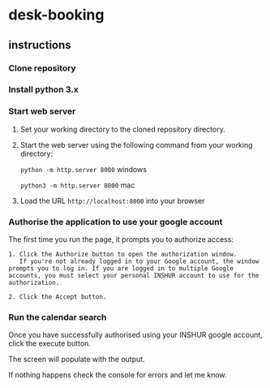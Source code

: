 # desk-booking

## instructions

### Clone repository

### Install python 3.x

### Start web server
1. Set your working directory to the cloned repository directory.

2. Start the web server using the following command from your working directory:
   
   `python -m http.server 8000` windows
   
   `python3 -m http.server 8000` mac
   
3. Load the URL `http://localhost:8000` into your browser

### Authorise the application to use your google account
The first time you run the page, it prompts you to authorize access:

	1. Click the Authorize button to open the authorization window.
	   If you're not already logged in to your Google account, the window prompts you to log in. If you are logged in to multiple Google accounts, you must select your personal INSHUR account to use for the authorization.
	   
	2. Click the Accept button.
	
### Run the calendar search
Once you have successfully authorised using your INSHUR google account, click the execute button. 

The screen will populate with the output. 

If nothing happens check the console for errors and let me know.

